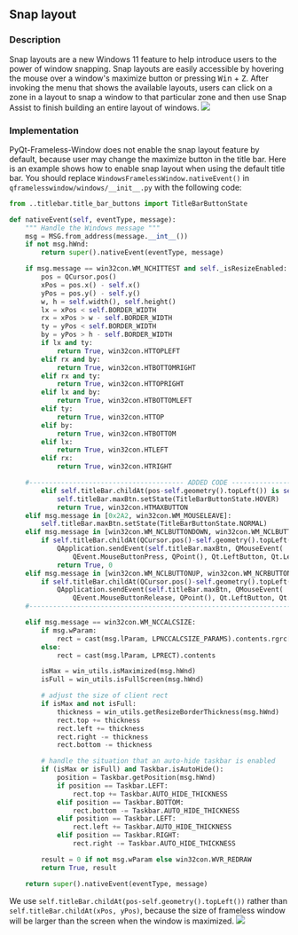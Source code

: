 ## Snap layout

### Description
Snap layouts are a new Windows 11 feature to help introduce users to the power of window snapping. Snap layouts are easily accessible by hovering the mouse over a window's maximize button or pressing <kbd>Win</kbd> + <kbd>Z</kbd>. After invoking the menu that shows the available layouts, users can click on a zone in a layout to snap a window to that particular zone and then use Snap Assist to finish building an entire layout of windows.
![](./_static/snap_layout.png)

### Implementation
PyQt-Frameless-Window does not enable the snap layout feature by default, because user may change the maximize button in the title bar. Here is an example shows how to enable snap layout when using the default title bar. You should replace `WindowsFramelessWindow.nativeEvent()` in `qframelesswindow/windows/__init__.py` with the following code:
```python
from ..titlebar.title_bar_buttons import TitleBarButtonState

def nativeEvent(self, eventType, message):
    """ Handle the Windows message """
    msg = MSG.from_address(message.__int__())
    if not msg.hWnd:
        return super().nativeEvent(eventType, message)

    if msg.message == win32con.WM_NCHITTEST and self._isResizeEnabled:
        pos = QCursor.pos()
        xPos = pos.x() - self.x()
        yPos = pos.y() - self.y()
        w, h = self.width(), self.height()
        lx = xPos < self.BORDER_WIDTH
        rx = xPos > w - self.BORDER_WIDTH
        ty = yPos < self.BORDER_WIDTH
        by = yPos > h - self.BORDER_WIDTH
        if lx and ty:
            return True, win32con.HTTOPLEFT
        elif rx and by:
            return True, win32con.HTBOTTOMRIGHT
        elif rx and ty:
            return True, win32con.HTTOPRIGHT
        elif lx and by:
            return True, win32con.HTBOTTOMLEFT
        elif ty:
            return True, win32con.HTTOP
        elif by:
            return True, win32con.HTBOTTOM
        elif lx:
            return True, win32con.HTLEFT
        elif rx:
            return True, win32con.HTRIGHT

    #--------------------------------------- ADDED CODE --------------------------------------#
        elif self.titleBar.childAt(pos-self.geometry().topLeft()) is self.titleBar.maxBtn:
            self.titleBar.maxBtn.setState(TitleBarButtonState.HOVER)
            return True, win32con.HTMAXBUTTON
    elif msg.message in [0x2A2, win32con.WM_MOUSELEAVE]:
        self.titleBar.maxBtn.setState(TitleBarButtonState.NORMAL)
    elif msg.message in [win32con.WM_NCLBUTTONDOWN, win32con.WM_NCLBUTTONDBLCLK]:
        if self.titleBar.childAt(QCursor.pos()-self.geometry().topLeft()) is self.titleBar.maxBtn:
            QApplication.sendEvent(self.titleBar.maxBtn, QMouseEvent(
                QEvent.MouseButtonPress, QPoint(), Qt.LeftButton, Qt.LeftButton, Qt.NoModifier))
            return True, 0
    elif msg.message in [win32con.WM_NCLBUTTONUP, win32con.WM_NCRBUTTONUP]:
        if self.titleBar.childAt(QCursor.pos()-self.geometry().topLeft()) is self.titleBar.maxBtn:
            QApplication.sendEvent(self.titleBar.maxBtn, QMouseEvent(
                QEvent.MouseButtonRelease, QPoint(), Qt.LeftButton, Qt.LeftButton, Qt.NoModifier))
    #------------------------------------------------------------------------------------------#

    elif msg.message == win32con.WM_NCCALCSIZE:
        if msg.wParam:
            rect = cast(msg.lParam, LPNCCALCSIZE_PARAMS).contents.rgrc[0]
        else:
            rect = cast(msg.lParam, LPRECT).contents

        isMax = win_utils.isMaximized(msg.hWnd)
        isFull = win_utils.isFullScreen(msg.hWnd)

        # adjust the size of client rect
        if isMax and not isFull:
            thickness = win_utils.getResizeBorderThickness(msg.hWnd)
            rect.top += thickness
            rect.left += thickness
            rect.right -= thickness
            rect.bottom -= thickness

        # handle the situation that an auto-hide taskbar is enabled
        if (isMax or isFull) and Taskbar.isAutoHide():
            position = Taskbar.getPosition(msg.hWnd)
            if position == Taskbar.LEFT:
                rect.top += Taskbar.AUTO_HIDE_THICKNESS
            elif position == Taskbar.BOTTOM:
                rect.bottom -= Taskbar.AUTO_HIDE_THICKNESS
            elif position == Taskbar.LEFT:
                rect.left += Taskbar.AUTO_HIDE_THICKNESS
            elif position == Taskbar.RIGHT:
                rect.right -= Taskbar.AUTO_HIDE_THICKNESS

        result = 0 if not msg.wParam else win32con.WVR_REDRAW
        return True, result

    return super().nativeEvent(eventType, message)
```

We use `self.titleBar.childAt(pos-self.geometry().topLeft())` rather than `self.titleBar.childAt(xPos, yPos)`, because the size of frameless window will be larger than the screen when the window is maximized.
![](./_static/geometry.png)

